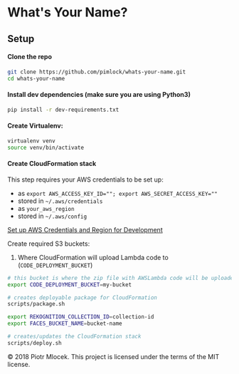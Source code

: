 # What's Your Name?

## Setup

#### Clone the repo

```bash
git clone https://github.com/pimlock/whats-your-name.git
cd whats-your-name
```

#### Install dev dependencies (make sure you are using Python3)

```bash
pip install -r dev-requirements.txt
```

#### Create Virtualenv:

```bash
virtualenv venv
source venv/bin/activate
```

#### Create CloudFormation stack

This step requires your AWS credentials to be set up:
* as `export AWS_ACCESS_KEY_ID=""; export AWS_SECRET_ACCESS_KEY=""`
* stored in `~/.aws/credentials`
* as `your_aws_region`
* stored in `~/.aws/config`

[Set up AWS Credentials and Region for Development](https://docs.aws.amazon.com/sdk-for-java/v1/developer-guide/setup-credentials.html)

Create required S3 buckets:

1. Where CloudFormation will upload Lambda code to (`CODE_DEPLOYMENT_BUCKET`)

```bash
# this bucket is where the zip file with AWSLambda code will be uploaded (it's used by CloudFormation to deploy Lambda)
export CODE_DEPLOYMENT_BUCKET=my-bucket

# creates deployable package for CloudFormation
scripts/package.sh

export REKOGNITION_COLLECTION_ID=collection-id
export FACES_BUCKET_NAME=bucket-name

# creates/updates the CloudFormation stack
scripts/deploy.sh
```

&copy; 2018 Piotr Mlocek. This project is licensed under the terms of the MIT license.
